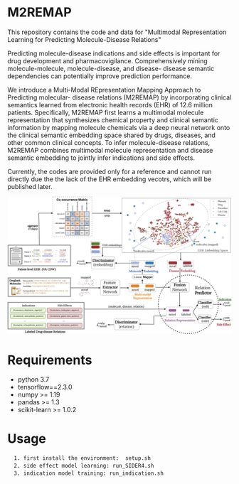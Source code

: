 # M2REMAP
This repository contains the code and data for "Multimodal Representation Learning for Predicting Molecule-Disease Relations"


Predicting molecule-disease indications and side effects is important for drug development and pharmacovigilance. Comprehensively mining molecule-molecule, molecule-disease, and disease-
disease semantic dependencies can potentially improve prediction performance.

We introduce a Multi-Modal REpresentation Mapping Approach to Predicting molecular-  disease relations (M2REMAP) by incorporating clinical semantics learned from electronic health records
(EHR) of 12.6 million patients. Specifically, M2REMAP first learns a multimodal molecule representation  that synthesizes chemical property and clinical semantic information by mapping molecule chemicals
via a deep neural network onto the clinical semantic embedding space shared by drugs, diseases, and  other common clinical concepts. To infer molecule-disease relations, M2REMAP combines multimodal
molecule representation and disease semantic embedding to jointly infer indications and side effects.

Currently, the codes are provided only for a reference and cannot run directly due the the lack of the EHR embedding vecotrs, which will be published later.

![img.png](img.png)


# Requirements
* python 3.7
* tensorflow==2.3.0
* numpy >= 1.19
* pandas >= 1.3
* scikit-learn >= 1.0.2

# Usage
```sh
  1. first install the environment:  setup.sh
  2. side effect model learning: run_SIDER4.sh
  3. indication model training: run_indication.sh
```
